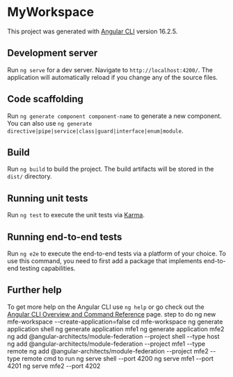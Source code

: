 # MyWorkspace

This project was generated with [Angular CLI](https://github.com/angular/angular-cli) version 16.2.5.

## Development server

Run `ng serve` for a dev server. Navigate to `http://localhost:4200/`. The application will automatically reload if you change any of the source files.

## Code scaffolding

Run `ng generate component component-name` to generate a new component. You can also use `ng generate directive|pipe|service|class|guard|interface|enum|module`.

## Build

Run `ng build` to build the project. The build artifacts will be stored in the `dist/` directory.

## Running unit tests

Run `ng test` to execute the unit tests via [Karma](https://karma-runner.github.io).

## Running end-to-end tests

Run `ng e2e` to execute the end-to-end tests via a platform of your choice. To use this command, you need to first add a package that implements end-to-end testing capabilities.

## Further help

To get more help on the Angular CLI use `ng help` or go check out the [Angular CLI Overview and Command Reference](https://angular.io/cli) page.
step to do
ng new mfe-workspace --create-application=false
cd mfe-workspace
ng generate application shell
ng generate application mfe1
ng generate application mfe2
ng add @angular-architects/module-federation --project shell --type host
ng add @angular-architects/module-federation --project mfe1 --type remote
ng add @angular-architects/module-federation --project mfe2 --type remote
cmd to run
ng serve shell --port 4200
ng serve mfe1 --port 4201
ng serve mfe2 --port 4202

